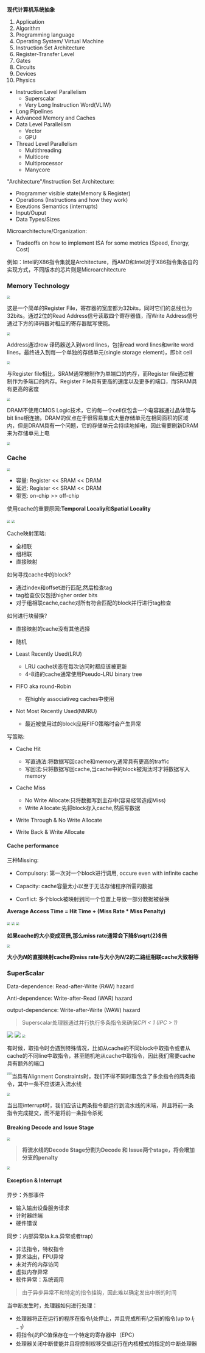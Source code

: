                                                                                                                                                                                                                                                                                                                                                                                                                                                                                                                                                                                                                                                                                                                                                                                                                                                                                                                                                                                                                                                                                                                                                                                                                                                                                                                                                                                                                                                                                                                                                                                                                                                                                                                                                                                                                                                                                                                                                                                                                                                                                                                                                                                                                                                                                                                                                                                                                                                                                                                                                                                                                                                                                                                                                                                                                                                                                                                                                                                                                                                                                                                                                                                                                                                                                                                                                                                                                                                                                                                                                                                                                                                                                                                                                                                                                                                                                                                                                                                                                                                                                                                                                                                                                                                                                                                                                                                                                                                                                                                                                                                                                                                                                                                                                                                                                                                                             

**现代计算机系统抽象**

1. Application
2. Algorithm
3. Programming language
4. Operating System/ Virtual Machine
5. Instruction Set Architecture
6. Register-Transfer Level
7. Gates
8. Circuits
9. Devices
10. Physics



* Instruction Level Parallelism
  * Superscalar
  * Very Long Instruction Word(VLIW)
* Long Pipelines
* Advanced Memory and Caches
* Data Level Parallelism
  * Vector
  * GPU
* Thread Level Parallelism
  * Multithreading
  * Multicore
  * Multiprocessor
  * Manycore



"Architecture"/Instruction Set Architecture:

* Programmer visible state(Memory & Register)
* Operations (Instructions and how they work)
* Exeutions Semantics (interrupts)
* Input/Ouput
* Data Types/Sizes

Microarchitecture/Organization:

* Tradeoffs on how to implement ISA for some metrics (Speed, Energy, Cost)

例如：Intel的X86指令集就是Architecture，而AMD和Intel对于X86指令集各自的实现方式，不同版本的芯片则是Microarchitecture



### Memory Technology

<img src="F:\PIC\Computer Architecture\1.png" style="zoom: 50%;" >

这是一个简单的Register File，寄存器的宽度都为32bits，同时它们的总线也为32bits。通过2位的Read Address信号读取四个寄存器值，而Write Address信号通过下方的译码器对相应的寄存器赋写使能。

<img src="F:\PIC\Computer Architecture\2.png" style="zoom: 50%;" >

Address通过row 译码器送入到word lines，包括read word lines和write word lines，最终进入到每一个单独的存储单元(single storage element)，即bit cell

<img src="F:\PIC\Computer Architecture\3.png" style="zoom: 50%;" >

 与Register file相比，SRAM通常被制作为单端口的内存，而Register file通过被制作为多端口的内存。Register File具有更高的速度以及更多的端口，而SRAM具有更高的密度

<img src="F:\PIC\Computer Architecture\4.png" style="zoom: 50%;" >

DRAM不使用CMOS Logic技术，它的每一个cell仅包含一个电容器通过晶体管与bit line相连接。DRAM的优点在于很容易集成大量存储单元在相同面积的区域内，但是DRAM具有一个问题，它的存储单元会持续地掉电，因此需要刷新DRAM来为存储单元上电

<img src="F:\PIC\Computer Architecture\5.png" style="zoom: 50%;" >

### Cache

<img src="F:\PIC\Computer Architecture\6.png" style="zoom: 50%;" >

* 容量: Register << SRAM << DRAM
* 延迟: Register << SRAM << DRAM
* 带宽: on-chip >> off-chip

使用cache的重要原因:**Temporal Localiy**和**Spatial Locality**



<img src="F:\PIC\Computer Architecture\7.png" style="zoom: 50%;" >

<img src="F:\PIC\Computer Architecture\8.png" style="zoom: 50%;" >

Cache映射策略:

* 全相联
* 组相联
* 直接映射



如何寻找cache中的block?

* 通过index和offset进行匹配,然后检查tag
* tag检查仅仅包括higher order bits
* 对于组相联cache,cache对所有符合匹配的block并行进行tag检查



如何进行块替换?

* 直接映射的cache没有其他选择
* 随机
* Least Recently Used(LRU)
  * LRU cache状态在每次访问时都应该被更新
  * 4-8路的cache通常使用Pseudo-LRU binary tree

* FIFO aka round-Robin
  * 在highly associativeg caches中使用
* Not Most Recently Used(NMRU)
  * 最近被使用过的block应用FIFO策略时会产生异常



写策略:

* Cache Hit
  * 写直通法:将数据写回cache和memory,通常具有更高的traffic
  * 写回法:只将数据写回cache,当cache中的block被淘汰时才将数据写入memory

* Cache Miss
  * No Write Allocate:只将数据写到主存中(容易经常造成Miss)
  * Write Allocate:先将block存入cache,然后写数据

* Write Through & No Write Allocate
* Write Back & Write Allocate



#### Cache performance

三种Missing:

* Compulsory: 第一次对一个block进行调用, occure even with infinite cache
* Capacity: cache容量太小以至于无法存储程序所需的数据

* Conflict: 多个block被映射到同一个位置上导致一部分数据被替换

**Average Access Time = Hit Time + (Miss Rate * Miss Penalty)**

<img src="F:\PIC\Computer Architecture\9.png" style="zoom: 50%;" >

<img src="F:\PIC\Computer Architecture\10.png" style="zoom: 50%;" >

<img src="F:\PIC\Computer Architecture\11.png" style="zoom: 50%;" >

**如果cache的大小变成双倍,那么miss rate通常会下降$\sqrt{2}$倍**

<img src="F:\PIC\Computer Architecture\12.png" style="zoom: 50%;" >

**大小为$N$的直接映射cache的miss rate与大小为$N/2$的二路组相联cache大致相等**



### SuperScalar

Data-dependence: Read-after-Write (RAW) hazard

Anti-dependence: Write-after-Read (WAR) hazard

output-dependence: Write-after-Write (WAW) hazard



> Superscalar处理器通过并行执行多条指令来确保*CPI < 1 (IPC > 1)*

 

<img src="F:\PIC\Computer Architecture\13.png"  >

<img src="F:\PIC\Computer Architecture\14.png">



<img src="F:\PIC\Computer Architecture\15.png" style="zoom:50%;" >

有时候，取指令时会遇到特殊情况，比如从cache的不同block中取指令或者从cache的不同line中取指令，甚至随机地从cache中取指令，因此我们需要cache具有额外的端口

<img src="F:\PIC\Computer Architecture\16.png" style="zoom: 40%; float: left;" ><img src="F:\PIC\Computer Architecture\17.png" style="zoom: 40%; float: left;" >















当具有Alignment Constraints时，我们不得不同时取包含了多余指令的两条指令，其中一条不应该进入流水线



 

<img src="F:\PIC\Computer Architecture\18.png" style="zoom:50%;" >

当出现interrupt时，我们应该让两条指令都运行到流水线的末端，并且将前一条指令完成提交，而不是将前一条指令杀死

#### Breaking Decode and Issue Stage

<img src="F:\PIC\Computer Architecture\19.png" style="zoom:50%;" >



> **将流水线的Decode Stage分割为Decode 和 Issue两个stage，将会增加分支的penalty**

<img src="F:\PIC\Computer Architecture\20.png" style="zoom:50%;" >


#### Exception & Interrupt

异步：外部事件

* 输入输出设备服务请求
* 计时器终端
* 硬件错误

同步：内部异常(a.k.a.异常或者trap)

* 非法指令，特权指令
* 算术溢出，FPU异常
* 未对齐的内存访问
* 虚拟内存异常
* 软件异常：系统调用



> 由于异步异常不和特定的指令挂钩，因此难以确定发出中断的时间

当中断发生时，处理器如何进行处理：

* 处理器将正在运行的程序在指令$I_i$处停止，并且完成所有$I_i$之前的指令(up to $I_{i-1}$)
* 将指令$I_i$的PC值保存在一个特定的寄存器中（EPC）
* 处理器关闭中断使能并且将控制权移交值运行在内核模式的指定的中断处理器


